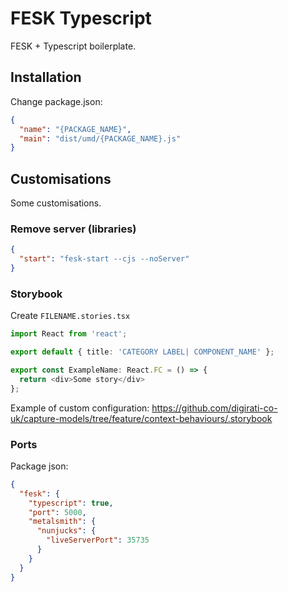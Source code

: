 # FESK Typescript
FESK + Typescript boilerplate. 

## Installation
Change package.json:
```json
{
  "name": "{PACKAGE_NAME}",
  "main": "dist/umd/{PACKAGE_NAME}.js"
}
```

## Customisations
Some customisations.

### Remove server (libraries)
```json
{
  "start": "fesk-start --cjs --noServer"
}
```
 
### Storybook
Create `FILENAME.stories.tsx`
```typescript
import React from 'react';

export default { title: 'CATEGORY LABEL| COMPONENT_NAME' };

export const ExampleName: React.FC = () => {
  return <div>Some story</div>
};
```

Example of custom configuration: https://github.com/digirati-co-uk/capture-models/tree/feature/context-behaviours/.storybook

### Ports
Package json:
```json
{
  "fesk": {
    "typescript": true,
    "port": 5000,
    "metalsmith": {
      "nunjucks": {
        "liveServerPort": 35735
      }
    }
  }
}
```
